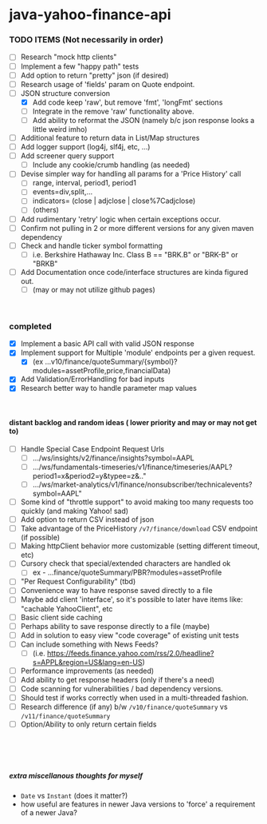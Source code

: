 # java-yahoo-finance-api

### TODO ITEMS (Not necessarily in order)
- [ ] Research "mock http clients"
- [ ] Implement a few "happy path" tests
- [ ] Add option to return "pretty" json (if desired)
- [ ] Research usage of 'fields' param on Quote endpoint.
- [ ] JSON structure conversion
    - [x] Add code keep 'raw', but remove 'fmt', 'longFmt' sections
    - [ ] Integrate in the remove 'raw' functionality above.
    - [ ] Add ability to reformat the JSON (namely b/c json response looks a little weird imho)
- [ ] Additional feature to return data in List/Map structures
- [ ] Add logger support (log4j, slf4j, etc, ...)
- [ ] Add screener query support
  - [ ] Include any cookie/crumb handling (as needed)
- [ ] Devise simpler way for handling all params for a 'Price History' call
  - [ ] range, interval, period1, period1
  - [ ] events=div,split,...
  - [ ] indicators= (close | adjclose | close%7Cadjclose)
  - [ ] (others)
- [ ] Add rudimentary 'retry' logic when certain exceptions occur.
- [ ] Confirm not pulling in 2 or more different versions for any given maven dependency
- [ ] Check and handle ticker symbol formatting
  - [ ] i.e. Berkshire Hathaway Inc. Class B == "BRK.B" or "BRK-B" or "BRKB"
- [ ] Add Documentation once code/interface structures are kinda figured out.
  - [ ] (may or may not utilize github pages)
  
<br>

### completed
- [x] Implement a basic API call with valid JSON response
- [x] Implement support for Multiple 'module' endpoints per a given request.
    - [x] (ex ...v10/finance/quoteSummary/{symbol}?modules=assetProfile,price,financialData)
- [x] Add Validation/ErrorHandling for bad inputs
- [x] Research better way to handle parameter map values

<br>

#### distant backlog and random ideas ( lower priority and may or may not get to)
- [ ] Handle Special Case Endpoint Request Urls
    - [ ] .../ws/insights/v2/finance/insights?symbol=AAPL
    - [ ] .../ws/fundamentals-timeseries/v1/finance/timeseries/AAPL?period1=x&period2=y&typee=z&.."
    - [ ] .../ws/market-analytics/v1/finance/nonsubscriber/technicalevents?symbol=AAPL"
- [ ] Some kind of "throttle support" to avoid making too many requests too quickly (and making Yahoo! sad)
- [ ] Add option to return CSV instead of json
- [ ] Take advantage of the PriceHistory `/v7/finance/download` CSV endpoint (if possible)
- [ ] Making httpClient behavior more customizable (setting different timeout, etc)
- [ ] Cursory check that special/extended characters are handled ok
  - [ ] ex - ...finance/quoteSummary/PBR?modules=assetProfile
- [ ] "Per Request Configurability" (tbd)
- [ ] Convenience way to have response saved directly to a file
- [ ] Maybe add client 'interface', so it's possible to later have items like: "cachable YahooClient", etc
- [ ] Basic client side caching
- [ ] Perhaps ability to save response directly to a file (maybe)
- [ ] Add in solution to easy view "code coverage" of existing unit tests
- [ ] Can include something with News Feeds?
  - [ ] (i.e. https://feeds.finance.yahoo.com/rss/2.0/headline?s=APPL&region=US&lang=en-US)
- [ ] Performance improvements (as needed)
- [ ] Add ability to get response headers (only if there's a need)
- [ ] Code scanning for vulnerabilities / bad dependency versions.
- [ ] Should test if works correctly when used in a multi-threaded fashion.
- [ ] Research difference (if any) b/w `/v10/finance/quoteSummary` vs `/v11/finance/quoteSummary`
- [ ] Option/Ability to only return certain fields

<br>
<br>
<br>

##### extra miscellanous thoughts for myself
* `Date` vs `Instant` (does it matter?)
* how useful are features in newer Java versions to 'force' a requirement of a newer Java?
